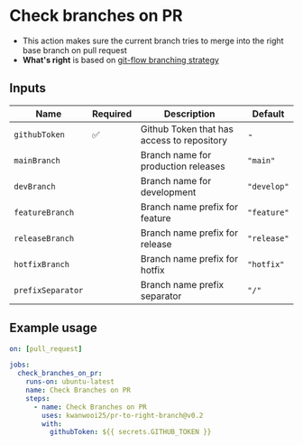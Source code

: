 # Check branches on PR

- This action makes sure the current branch tries to merge into the right base branch on pull request
- **What's right** is based on [git-flow branching strategy](https://nvie.com/posts/a-successful-git-branching-model/)

## Inputs

| Name              | Required | Description                                | Default     |
| ----------------- | -------- | ------------------------------------------ | ----------- |
| `githubToken`     | ✅       | Github Token that has access to repository | -           |
| `mainBranch`      |          | Branch name for production releases        | `"main"`    |
| `devBranch`       |          | Branch name for development                | `"develop"` |
| `featureBranch`   |          | Branch name prefix for feature             | `"feature"` |
| `releaseBranch`   |          | Branch name prefix for release             | `"release"` |
| `hotfixBranch`    |          | Branch name prefix for hotfix              | `"hotfix"`  |
| `prefixSeparator` |          | Branch name prefix separator               | `"/"`       |

## Example usage

```yaml
on: [pull_request]

jobs:
  check_branches_on_pr:
    runs-on: ubuntu-latest
    name: Check Branches on PR
    steps:
      - name: Check Branches on PR
        uses: kwanwooi25/pr-to-right-branch@v0.2
        with:
          githubToken: ${{ secrets.GITHUB_TOKEN }}
```
